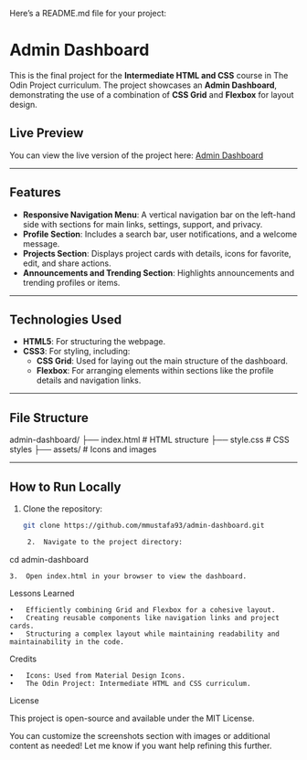Here’s a README.md file for your project:

# Admin Dashboard

This is the final project for the **Intermediate HTML and CSS** course in The Odin Project curriculum. The project showcases an **Admin Dashboard**, demonstrating the use of a combination of **CSS Grid** and **Flexbox** for layout design.

## Live Preview

You can view the live version of the project here: [Admin Dashboard](https://mmustafa93.github.io/admin-dashboard/)

---

## Features

- **Responsive Navigation Menu**: A vertical navigation bar on the left-hand side with sections for main links, settings, support, and privacy.
- **Profile Section**: Includes a search bar, user notifications, and a welcome message.
- **Projects Section**: Displays project cards with details, icons for favorite, edit, and share actions.
- **Announcements and Trending Section**: Highlights announcements and trending profiles or items.

---

## Technologies Used

- **HTML5**: For structuring the webpage.
- **CSS3**: For styling, including:
  - **CSS Grid**: Used for laying out the main structure of the dashboard.
  - **Flexbox**: For arranging elements within sections like the profile details and navigation links.

---

## File Structure

admin-dashboard/
├── index.html        # HTML structure
├── style.css         # CSS styles
├── assets/           # Icons and images

---

## How to Run Locally

1. Clone the repository:
   ```bash
   git clone https://github.com/mmustafa93/admin-dashboard.git

	2.	Navigate to the project directory:

cd admin-dashboard


	3.	Open index.html in your browser to view the dashboard.

Lessons Learned

	•	Efficiently combining Grid and Flexbox for a cohesive layout.
	•	Creating reusable components like navigation links and project cards.
	•	Structuring a complex layout while maintaining readability and maintainability in the code.


Credits

	•	Icons: Used from Material Design Icons.
	•	The Odin Project: Intermediate HTML and CSS curriculum.

License

This project is open-source and available under the MIT License.

You can customize the screenshots section with images or additional content as needed! Let me know if you want help refining this further.